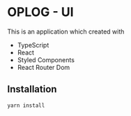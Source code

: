 # OPLOG - UI

This is an application which created with
- TypeScript
- React
- Styled Components
- React Router Dom

## Installation

```bash
yarn install
```
